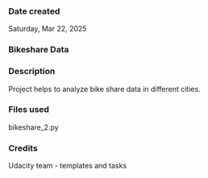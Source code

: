 ### Date created
Saturday, Mar 22, 2025

### Bikeshare Data

### Description
Project helps to analyze bike share data in different cities.

### Files used
bikeshare_2.py

### Credits
Udacity team - templates and tasks

